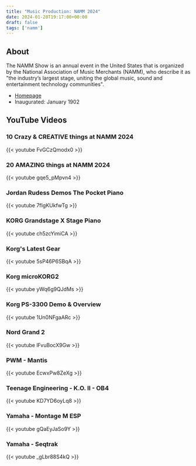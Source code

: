 ```yaml
---
title: "Music Production: NAMM 2024"
date: 2024-01-28T19:17:00+00:00
draft: false
tags: ['namm']
---
```


## About
The NAMM Show is an annual event in the United States that is organized by the National Association of Music Merchants (NAMM), who describe it as "the industry’s largest stage, uniting the global music, sound and entertainment technology communities".
- [Homepage](https://www.namm.org/)
- Inaugurated: January 1902

## YouTube Videos

### 10 Crazy & CREATIVE things at NAMM 2024
{{< youtube FvGCzQmodx0 >}}

### 20 AMAZING things at NAMM 2024
{{< youtube gqe5_pMpvn4 >}}

### Jordan Rudess Demos The Pocket Piano
{{< youtube 7fIgKUkfwTg >}}

### KORG Grandstage X Stage Piano
{{< youtube ch5zcYimiCA >}}

### Korg's Latest Gear
{{< youtube 5sP46P6SBqA >}}

### Korg microKORG2
{{< youtube yWq6g9QJdMs >}}

### Korg PS-3300 Demo & Overview
{{< youtube 1Un0NFgaARc >}}

### Nord Grand 2
{{< youtube lFvuBocX9Gw >}}

### PWM - Mantis
{{< youtube EcwxPw8ZeXg >}}

### Teenage Engineering - K.O. II - OB4
{{< youtube KD7YD6oyLq8 >}}

### Yamaha - Montage M ESP
{{< youtube gQaEyJaSo9Y >}}

### Yamaha - Seqtrak
{{< youtube _gLbr88S4kQ >}}

